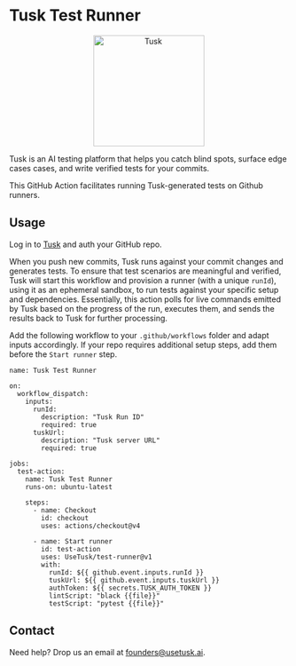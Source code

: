 # Tusk Test Runner

<p align="center">
  <a href="https://usetusk.ai">
    <img src="./static/images/tusk.png" width="200" title="Tusk">
  </a>
</p>

Tusk is an AI testing platform that helps you catch blind spots, surface edge cases cases, and write verified tests for your commits.

This GitHub Action facilitates running Tusk-generated tests on Github runners.

## Usage

Log in to [Tusk](https://app.usetusk.ai/app) and auth your GitHub repo.

When you push new commits, Tusk runs against your commit changes and generates tests. To ensure that test scenarios are meaningful and verified, Tusk will start this workflow and provision a runner (with a unique `runId`), using it as an ephemeral sandbox, to run tests against your specific setup and dependencies. Essentially, this action polls for live commands emitted by Tusk based on the progress of the run, executes them, and sends the results back to Tusk for further processing.

Add the following workflow to your `.github/workflows` folder and adapt inputs accordingly. If your repo requires additional setup steps, add them before the `Start runner` step.

```
name: Tusk Test Runner

on:
  workflow_dispatch:
    inputs:
      runId:
        description: "Tusk Run ID"
        required: true
      tuskUrl:
        description: "Tusk server URL"
        required: true

jobs:
  test-action:
    name: Tusk Test Runner
    runs-on: ubuntu-latest

    steps:
      - name: Checkout
        id: checkout
        uses: actions/checkout@v4

      - name: Start runner
        id: test-action
        uses: UseTusk/test-runner@v1
        with:
          runId: ${{ github.event.inputs.runId }}
          tuskUrl: ${{ github.event.inputs.tuskUrl }}
          authToken: ${{ secrets.TUSK_AUTH_TOKEN }}
          lintScript: "black {{file}}"
          testScript: "pytest {{file}}"
```

## Contact

Need help? Drop us an email at founders@usetusk.ai.

